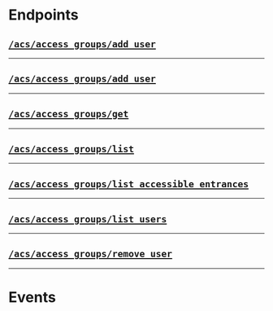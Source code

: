 # Endpoints

## [`/acs/access_groups/add_user`](./add_user.md)



---

## [`/acs/access_groups/add_user`](./add_user.md)



---

## [`/acs/access_groups/get`](./get.md)



---

## [`/acs/access_groups/list`](./list.md)



---

## [`/acs/access_groups/list_accessible_entrances`](./list_accessible_entrances.md)



---

## [`/acs/access_groups/list_users`](./list_users.md)



---

## [`/acs/access_groups/remove_user`](./remove_user.md)



---

# Events